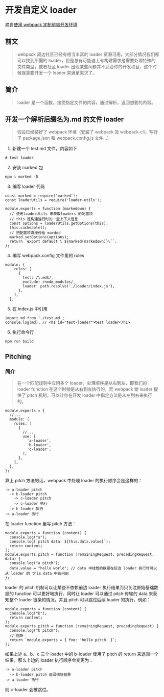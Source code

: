 # 开发自定义 loader

摘自[使用 webpack 定制前端开发环境](https://juejin.im/book/5a6abad5518825733c144469/section/5ea9a0d26fb9a0436d419a17)

## 前文

> webpack 周边社区已经有相当丰富的 loader 资源可用，大部分情况我们都可以找到所需的 loader，但是总有可能遇上有构建需求是需要处理特殊的文件类型，或者社区 loader 出现某些问题并不适合你的开发项目，这个时候就需要开发一个 loader 来满足需求了。

## 简介

> loader 是一个函数，接受指定文件的内容，通过解析，返回想要的内容。

## 开发一个解析后缀名为.md 的文件 loader

> 假设已经装好了 webpack 环境（安装了 webpack 及 webpack-cli，写好了 package.json 和 webpack.config.js 文件...）

1. 新建一个 test.md 文件，内容如下

```
# test loader
```

2. 安装 marked 包

```
npm i marked -D
```

3. 编写 loader 代码

```
const marked = require('marked');
const loaderUtils = require('loader-utils');

module.exports = function (markedown) {
  // 使用loaderUtils 来获取loaders 的配置项
  // this 是构建运行时的一些上下文信息
  const options = loaderUtils.getOptions(this);
  this.cacheable();
  // 把配置项直接传给 marded
  marked.setOptions(options);
  return `export default \`${marked(markedown)}\``;
};
```

4. 编写 webpack.config 文件里的 rules

```
module: {
    rules: [
      {
        test: /\.md$/,
        exclude: /node_modules/,
        loader: path.resolve('./loader/index.js'),
      },
    ],
  },
```

5. 在 index.js 中引用

```
import md from './test.md';
console.log(md); // <h1 id="test-loader">test loader</h1>
```

6. 执行命令行

```
npm run build
```

## Pitching

### 简介

> 在一个匹配规则中应用多个 loader，处理顺序是从右到左，即我们的 loader function 在这个时候是从右到左执行的，而 webpack 给 loader 提供了 pitch 机制，可以让你在开发 loader 中指定方法是从左到右来执行的。

```
module.exports = {
  //...
  module: {
    rules: [
      {
        //...
        use: [
          'a-loader',
          'b-loader',
          'c-loader',
        ],
      },
    ],
  },
};
```

算上 pitch 方法的话，webpack 中处理 loader 的执行顺序会是这样的：

```
-> a-loader pitch
  -> b-loader pitch
    -> c-loader pitch
    -> c-loader 执行
  -> b-loader 执行
-> a-loader 执行
```

在 loader function 里写 pitch 方法：

```
module.exports = function (content) {
  console.log("a");
  console.log(`pitch data: ${this.data.value}`);
  return content;
};
module.exports.pitch = function (remainingRequest, precedingRequest, data) {
  console.log("a pitch");
  data.value = "hello world"; // data 中挂载的数据在后边 loader 执行时可以从 loader 的 this.data 中访问到
};
```

loader 的 pitch 机制可以让某些不依赖前边 loader 执行结果而只关注原始基础数据的 function 可以更好地执行，同时让 loader 可以通过 pitch 传输的 data 来获知整个 loader 链条的情况，并且 pitch 可以跳过后续 loader 的执行，例如：

```
module.exports = function (content) {
  console.log("b");
  return content;
};
module.exports.pitch = function (remainingRequest, precedingRequest) {
  console.log("b pitch");
  // 阻断
  return `module.exports = { foo: 'hello pitch' }`;
};
```

如果上述 a、b、c 三个 loader 中的 b-loader 使用了 pitch 的 return 来返回一个结果，那么上边的 loader 执行顺序会变更为：

```
-> a-loader pitch
  -> b-loader pitch 返回模块结果
-> a-loader 执行
```

则 c-loader 会被跳过。
